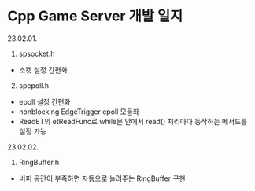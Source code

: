 # Cpp Game Server 개발 일지

23.02.01.

1. spsocket.h
 - 소켓 설정 간편화
 
2. spepoll.h
 - epoll 설정 간편화
 - nonblocking EdgeTrigger epoll 모듈화
  - ReadET의 etReadFunc로 while문 안에서 read() 처리마다 동작하는 메서드를 설정 가능
  
23.02.02.

1. RingBuffer.h
 - 버퍼 공간이 부족하면 자동으로 늘려주는 RingBuffer 구현
